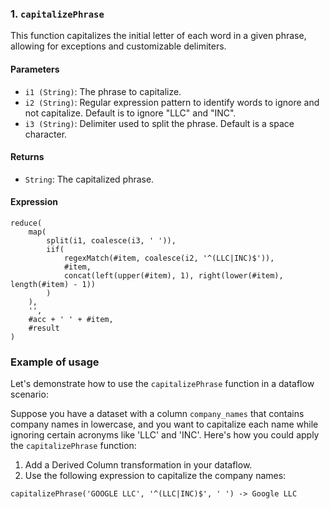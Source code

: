 ### 1. `capitalizePhrase`

This function capitalizes the initial letter of each word in a given phrase, allowing for exceptions and customizable delimiters.

#### Parameters

- `i1 (String)`: The phrase to capitalize.
- `i2 (String)`: Regular expression pattern to identify words to ignore and not capitalize. Default is to ignore "LLC" and "INC".
- `i3 (String)`: Delimiter used to split the phrase. Default is a space character.

#### Returns

- `String`: The capitalized phrase.

#### Expression

```dataflow
reduce(
    map(
        split(i1, coalesce(i3, ' ')),
        iif(
            regexMatch(#item, coalesce(i2, '^(LLC|INC)$')),
            #item,
            concat(left(upper(#item), 1), right(lower(#item), length(#item) - 1))
        )
    ),
    '',
    #acc + ' ' + #item,
    #result
)
```

### Example of usage

Let's demonstrate how to use the `capitalizePhrase` function in a dataflow scenario:

Suppose you have a dataset with a column `company_names` that contains company names in lowercase, and you want to capitalize each name while ignoring certain acronyms like 'LLC' and 'INC'. Here's how you could apply the `capitalizePhrase` function:

1. Add a Derived Column transformation in your dataflow.
2. Use the following expression to capitalize the company names:

```dataflow
capitalizePhrase('GOOGLE LLC', '^(LLC|INC)$', ' ') -> Google LLC
```
